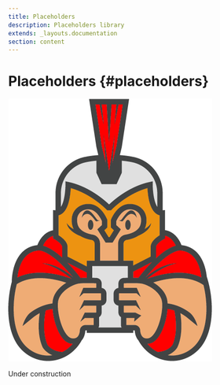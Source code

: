 ```yaml
---
title: Placeholders
description: Placeholders library
extends: _layouts.documentation
section: content
---
```


# Placeholders {#placeholders}

<div class="w-auto max-w-sm m-auto">
<img src="/assets/images/spartan.png" alt="under construction" class="content-center w-auto h-auto">
<p class="text-center text-5xl font-medium">Under construction</p>
</div>

<!--
@component('_partials.iframe', ["height" => "114px;"])
<div class="px-4 py-8 bg-white">
    <div class="max-w-3xl mx-auto space-y-4 flex flex-col items-center justify-start sm:space-y-0 sm:flex-row sm:items-end sm:justify-around">
        //Alerts
    </div>
</div>
@endcomponent

```html

```
-->